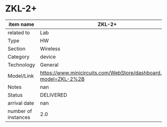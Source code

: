 
# ZKL-2+

| item name | ZKL-2+ |
| -------- | -------- | 
| related to | Lab | 
| Type | HW | 
| Section | Wireless | 
| Category | device |
| Technology | General |
| Model/Link | https://www.minicircuits.com/WebStore/dashboard.html?model=ZKL-2%2B |
| Notes | nan |
| Status | DELIVERED |
| arrival date | nan |
| number of instances | 2.0 | 
        